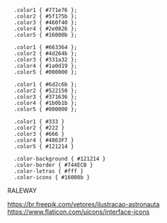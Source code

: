 <!-- COLORS -->
   <!-- MODELO 1 -->
      .color1 { #771e76 };
      .color2 { #5f175b };
      .color3 { #460f40 };
      .color4 { #2e0826 };
      .color5 { #16000b }; 

   <!-- MODELO 2 -->
      .color1 { #663364 };
      .color2 { #4d264b };
      .color3 { #331a32 };
      .color4 { #1a0d19 };
      .color5 { #000000 };
   
   <!-- MODELO 3 -->
      .color1 { #6d2c6b };
      .color2 { #522150 };
      .color3 { #371636 };
      .color4 { #1b0b1b };
      .color5 { #000000 };

   <!-- ALGUNS TONS DIFERENTES -->
      .color1 { #333 }
      .color2 { #222 }
      .color3 { #666 }
      .color4 { #4863F7 }
      .color5 { #121214 }

   <!-- OFICIAL -->
      .color-background { #121214 }
      .color-border { #744ECB }
      .color-letras { #fff }
      .color-icons { #16000b }

<!-- FONT -->
RALEWAY


<!-- IMAGENS -->
https://br.freepik.com/vetores/ilustracao-astronauta 
https://www.flaticon.com/uicons/interface-icons